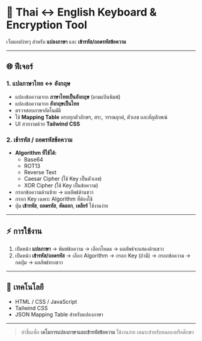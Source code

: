 # 🔐 Thai ↔ English Keyboard & Encryption Tool

เว็บแอปง่ายๆ สำหรับ **แปลงภาษา** และ **เข้ารหัส/ถอดรหัสข้อความ**  

---

## 🌐 ฟีเจอร์

### 1. แปลภาษาไทย ↔ อังกฤษ
- แปลงข้อความจาก **ภาษาไทยเป็นอังกฤษ** (ตามแป้นพิมพ์)  
- แปลงข้อความจาก **อังกฤษเป็นไทย**  
- ตรวจสอบภาษาอัตโนมัติ  
- ใช้ **Mapping Table** ครบทุกตัวอักษร, สระ, วรรณยุกต์, ตัวเลข และสัญลักษณ์  
- UI สวยงามด้วย **Tailwind CSS**  

### 2. เข้ารหัส / ถอดรหัสข้อความ
- **Algorithm ที่ใช้ได้:**  
  - Base64  
  - ROT13  
  - Reverse Text  
  - Caesar Cipher (ใช้ Key เป็นตัวเลข)  
  - XOR Cipher (ใช้ Key เป็นข้อความ)  
- กรอกข้อความด้านซ้าย → ผลลัพธ์ด้านขวา  
- กรอก Key เฉพาะ Algorithm ที่ต้องใช้  
- ปุ่ม **เข้ารหัส**, **ถอดรหัส**, **คัดลอก**, **เคลียร์** ใช้งานง่าย  

---

## ⚡ การใช้งาน
1. เปิดหน้า **แปลภาษา** → พิมพ์ข้อความ → เลือกโหมด → ผลลัพธ์จะแสดงด้านขวา  
2. เปิดหน้า **เข้ารหัส/ถอดรหัส** → เลือก Algorithm → กรอก Key (ถ้ามี) → กรอกข้อความ → กดปุ่ม → ผลลัพธ์ทางขวา  

---

## 🎨 เทคโนโลยี
- HTML / CSS / JavaScript  
- Tailwind CSS  
- JSON Mapping Table สำหรับแปลงภาษา  

---

> ทำขึ้นเพื่อ **เดโมการแปลงภาษาและเข้ารหัสข้อความ** ใช้งานง่าย เหมาะสำหรับทดลองหรือศึกษา
